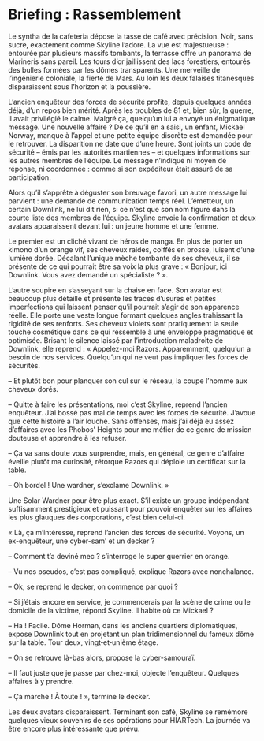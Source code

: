 # Briefing : Rassemblement

Le syntha de la cafeteria dépose la tasse de café avec précision. Noir, sans sucre, exactement comme Skyline l’adore. La vue est majestueuse : entourée par plusieurs massifs tombants, la terrasse offre un panorama de Marineris sans pareil. Les tours d’or jaillissent des lacs forestiers, entourés des bulles formées par les dômes transparents. Une merveille de l’ingénierie coloniale, la fierté de Mars. Au loin les deux falaises titanesques disparaissent sous l’horizon et la poussière.

L’ancien enquêteur des forces de sécurité profite, depuis quelques années déjà, d’un repos bien mérité. Après les troubles de 81 et, bien sûr, la guerre, il avait privilégié le calme. Malgré ça, quelqu’un lui a envoyé un énigmatique message. Une nouvelle affaire ? De ce qu’il en a saisi, un enfant, Mickael Norway, manque à l’appel et une petite équipe discrète est demandée pour le retrouver. La disparition ne date que d’une heure. Sont joints un code de sécurité – émis par les autorités martiennes – et quelques informations sur les autres membres de l’équipe. Le message n’indique ni moyen de réponse, ni coordonnée : comme si son expéditeur était assuré de sa participation.

Alors qu’il s’apprête à déguster son breuvage favori, un autre message lui parvient : une demande de communication temps réel. L’émetteur, un certain Downlink, ne lui dit rien, si ce n’est que son nom figure dans la courte liste des membres de l’équipe. Skyline envoie la confirmation et deux avatars apparaissent devant lui : un jeune homme et une femme.

Le premier est un cliché vivant de héros de manga. En plus de porter un kimono d’un orange vif, ses cheveux raides, coiffés en brosse, luisent d’une lumière dorée. Décalant l’unique mèche tombante de ses cheveux, il se présente de ce qui pourrait être sa voix la plus grave : « Bonjour, ici Downlink. Vous avez demandé un spécialiste ? ».

L’autre soupire en s’asseyant sur la chaise en face. Son avatar est beaucoup plus détaillé et présente les traces d’usures et petites imperfections qui laissent penser qu’il pourrait s’agir de son apparence réelle. Elle porte une veste longue formant quelques angles trahissant la rigidité de ses renforts. Ses cheveux violets sont pratiquement la seule touche cosmétique dans ce qui ressemble à une enveloppe pragmatique et optimisée. Brisant le silence laissé par l’introduction maladroite de Downlink, elle reprend : « Appelez-moi Razors. Apparemment, quelqu’un a besoin de nos services. Quelqu’un qui ne veut pas impliquer les forces de sécurités.

– Et plutôt bon pour planquer son cul sur le réseau, la coupe l’homme aux cheveux dorés.

– Quitte à faire les présentations, moi c’est Skyline, reprend l’ancien enquêteur. J’ai bossé pas mal de temps avec les forces de sécurité. J’avoue que cette histoire a l’air louche. Sans offenses, mais j’ai déjà eu assez d’affaires avec les Phobos’ Heights pour me méfier de ce genre de mission douteuse et apprendre à les refuser.

– Ça va sans doute vous surprendre, mais, en général, ce genre d’affaire éveille plutôt ma curiosité, rétorque Razors qui déploie un certificat sur la table.

– Oh bordel ! Une wardner, s’exclame Downlink. »

Une Solar Wardner pour être plus exact. S’il existe un groupe indépendant suffisamment prestigieux et puissant pour pouvoir enquêter sur les affaires les plus glauques des corporations, c’est bien celui-ci.

« Là, ça m’intéresse, reprend l’ancien des forces de sécurité. Voyons, un ex-enquêteur, une cyber-sam’ et un decker ?

– Comment t’a deviné mec ? s’interroge le super guerrier en orange.

– Vu nos pseudos, c’est pas compliqué, explique Razors avec nonchalance.

– Ok, se reprend le decker, on commence par quoi ?

– Si j’étais encore en service, je commencerais par la scène de crime ou le domicile de la victime, répond Skyline. Il habite où ce Mickael ?

– Ha ! Facile. Dôme Horman, dans les anciens quartiers diplomatiques, expose Downlink tout en projetant un plan tridimensionnel du fameux dôme sur la table. Tour deux, vingt‑et‑unième étage.

– On se retrouve là-bas alors, propose la cyber-samouraï.

– Il faut juste que je passe par chez-moi, objecte l’enquêteur. Quelques affaires à y prendre.

– Ça marche ! À toute ! », termine le decker.

Les deux avatars disparaissent. Terminant son café, Skyline se remémore quelques vieux souvenirs de ses opérations pour HIARTech. La journée va être encore plus intéressante que prévu.

